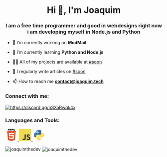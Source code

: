 <h1 align="center">Hi 👋, I'm Joaquim</h1>
<h3 align="center">I am a free time programmer and good in webdesigns right now i am developing myself in Node.js and Python</h3>

- 🔭 I’m currently working on **ModMail**

- 🌱 I’m currently learning **Python and Node.js**

- 👨‍💻 All of my projects are available at [#soon](#soon)

- 📝 I regularly write articles on [#soon](#soon)

- 📫 How to reach me **contact@joaquim.tech**


<h3 align="left">Connect with me:</h3>
<p align="left">
<a href="https://discord.gg/https://discord.gg/nSXaRwqk4x" target="blank"><img align="center" src="https://raw.githubusercontent.com/rahuldkjain/github-profile-readme-generator/master/src/images/icons/Social/discord.svg" alt="https://discord.gg/nSXaRwqk4x" height="30" width="40" /></a>
</p>

<h3 align="left">Languages and Tools:</h3>
<p align="left"> <a href="https://www.w3.org/html/" target="_blank" rel="noreferrer"> <img src="https://raw.githubusercontent.com/devicons/devicon/master/icons/html5/html5-original-wordmark.svg" alt="html5" width="40" height="40"/> </a> <a href="https://developer.mozilla.org/en-US/docs/Web/JavaScript" target="_blank" rel="noreferrer"> <img src="https://raw.githubusercontent.com/devicons/devicon/master/icons/javascript/javascript-original.svg" alt="javascript" width="40" height="40"/> </a> <a href="https://www.python.org" target="_blank" rel="noreferrer"> <img src="https://raw.githubusercontent.com/devicons/devicon/master/icons/python/python-original.svg" alt="python" width="40" height="40"/> </a> </p>

<p><img align="left" src="https://github-readme-stats.vercel.app/api/top-langs?username=joaquimthedev&show_icons=true&locale=en&layout=compact" alt="joaquimthedev" /></p>

<p>&nbsp;<img align="center" src="https://github-readme-stats.vercel.app/api?username=joaquimthedev&show_icons=true&locale=en" alt="joaquimthedev" /></p>

